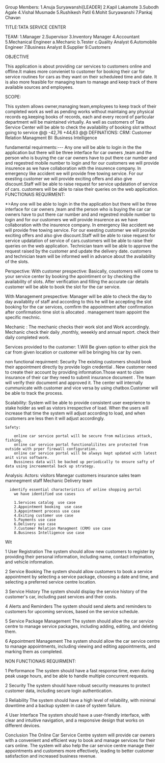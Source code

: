 Group Members:
1.Anuja Suryawanshi[LEADER]
2.Kapil Lakamote
3.Subodh Agale
4.Vishal Musmade
5.Rushikesh Patil
6.Mohit Suryawanshi
7.Pankaj Chavan

TITLE:TATA SERVICE CENTER 

TEAM:
	1.Manager
	2.Supervisor
	3.Inventory Manager
	4.Accountant 
	5.Mechanical Engineer
		a.Mechanic
		b.Tester
		c.Quality Analyst
	6.Automobile Engineer
	7.Business Analyst
	8.Supplier
	9.Customers

OBJECTIVE

This application is about providing car services to customers online and offline.It makes more convieniet to 
customer for booking their car for service routines for cars as they want on their scheduleed time and date.
It is also more feasible for managing team to manage and keep track of there available sources and employees.

SCOPE:

This system allows owner,managing team,employees to keep track of their completed work as well as pending works without maintaing any
physical records eg.keeping books of records, each and every record of particular department will be maintained virtually.
As well as customers of Tata Service Center will be able to check the availability of booking slot without going to service 
@@ -42,76 +44,63 @@ DEFINATIONS:
	CRM: Customer Relation Managment
	BI:  Business Intelligence  

fundamental requirments:---
                    Any one will be able to login in the the application but there will be three interface for car owners ,team  and the person who is buying the car 
car owners have to put there car number and and regestred mobile number to login and for our customers we will provide insurence as we have  collaboration with the insurence
company. In emergency like accident we will provide free towing service. For our exesting customer we will provide exciting offers and also give discount.Staff will be able
to raise request for service updatation of service of cars. 
customers will be able to raise their queries on the web application.
FUNCTIONAlS REQUIRMENT:

*>Any one will be able to login in the the application but there will be three interface for car owners ,team  and the person who is buying the car 
car owners have to put there car number and and regestred mobile number to login and for our customers we will provide insurence as we have  collaboration 
with the insurence company. In emergency like accident we will provide free towing service. For our exesting customer we will provide exciting offers and 
also give discount.Staff will be able to raise request for service updatation of service of cars.customers will be able to raise their queries on the web
application.
Technician team will be able to approve the request raised by the customer and update the delivery date.
customers and technician team will be informed well in advance about the availability of the slots.

Perspective:
With customer prespective: 
Basically, coustomers will come to your service center by booking the apointiment or
by checking the availability of slots. After verification and filling the accurate car 
details customer will be able to book the slot for the car service.

With Management prespective:
Manager will be able to check the day to day availablity of staff and according to
this he will be accepting the slot booking for the car services, comfirm the appointment after confirmation 
after confirmation time slot is allocated . management team appoint the specific mechnic.

Mechanic :
The mechanic checks their work slot and Work accordingly. Mechanic check their daily ,monthly, weeekly and annual report. check their daily completed work.

Services provided to the customer:
1.Will Be given option to either pick the car from given location or customer will
be bringing his car by own. 

non functional requirment:
Security 
The existing customers should book their appointment directly by  provide login credential .
 New customer need to create their account by providing information.Those want to claim insurance of their car
they need to submit insurance document . The team will verify their documemt and approved it. The center will 
internally cummunicate with customer and vice versa by using chatbox.Customer will be able to track the process.  

Scalability:
		System will be able  to  provide  consistent user exeprience to stake holder as well as vistors irrespective of load.
		When the users will increase that time the system will adjust according to load, and when customers are less then it will adjust accordingly.

	Safety:

		online car service portal will be secure from malicious attack, fishing.
		online car service portal functionalilites are protected from outside with prper firewall configuration.
		online car service portal will be always kept updated with latest anit virus software.
		Bussiness data will be backed up periodically to ensure safty of data using increamental back up strategy.



Analysis:
	Actors:
		visitors
		Manegar
		customers
		insurance sales team
		mannegment staff
		Mechanic
		Delivery team

	  identify essential characteristics of online shopping portal
		we have identified use cases

		1.Services catalog  use case
		2.Appointment booking  use case
		3.Appointment process use case
		4.Exiting customer use case
		5.Payments use case
		6.Delivery use case 
		7.Customer Relation Managment (CRM) use case
		8.Business Intelligence use case 



Wit

1 User Registration
The system should allow new customers to register by providing their personal information, including name, contact information, and vehicle information.

2 Service Booking
The system should allow customers to book a service appointment by selecting a service package, choosing a date and time, and selecting a preferred service 
centre location.

3 Service History
The system should display the service history of the customer's car, including past services and their costs.

4 Alerts and Reminders
The system should send alerts and reminders to customers for upcoming services, based on the service schedule.

5 Service Package Management
The system should allow the car service centre to manage service packages, including adding, editing, and deleting them.

6 Appointment Management
The system should allow the car service centre to manage appointments, including viewing and editing appointments, and marking them as completed.

NON FUNCTIONAlS REQUIRMENT:

1 Performance
The system should have a fast response time, even during peak usage hours, and be able to handle multiple concurrent requests.

2 Security
The system should have robust security measures to protect customer data, including secure login authentication.

3 Reliability
The system should have a high level of reliability, with minimal downtime and a backup system in case of system failure.

4 User Interface
The system should have a user-friendly interface, with clear and intuitive navigation, and a responsive design that works on different devices.


Conclusion
The Online Car Service Centre system will provide car owners with a convenient and efficient way to book and manage services for their cars online. 
The system will also help the car service centre manage their appointments and customers more effectively, leading to better customer satisfaction and 
increased business revenue.






